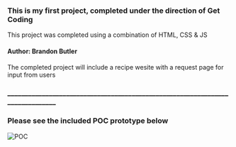 ### This is my first project, completed under the direction of Get Coding
This project was completed using a combination of HTML, CSS & JS 

#### Author: Brandon Butler

The completed project will include a recipe wesite with a request page for input from users

### ______________________________________________________________________________
### Please see the included POC prototype below

![POC](https://github.com/BrandonButler123/Tutorial1/blob/main/website1POC.jpg)
